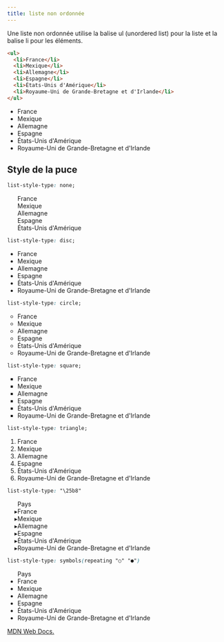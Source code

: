 ```yaml
---
title: liste non ordonnée
---
```


Une liste non ordonnée utilise la balise ul (unordered list) pour la liste et la balise li pour les éléments.

```html
<ul>
  <li>France</li>
  <li>Mexique</li>
  <li>Allemagne</li>
  <li>Espagne</li>
  <li>États-Unis d'Amérique</li>
  <li>Royaume-Uni de Grande-Bretagne et d'Irlande</li>
</ul>
```

<ul>
  <li>France</li>
  <li>Mexique</li>
  <li>Allemagne</li>
  <li>Espagne</li>
  <li>États-Unis d'Amérique</li>
  <li>Royaume-Uni de Grande-Bretagne et d'Irlande</li>
</ul>

## Style de la puce

```css
list-style-type: none;
```

<ul style='list-style-type: none'>
	<li>France</li>
	<li>Mexique</li>
	<li>Allemagne</li>
	<li>Espagne</li>
	<li>États-Unis d'Amérique</li>
</ul>

```css
list-style-type: disc;
```

<ul style='list-style-type: disc'>
  <li>France</li>
  <li>Mexique</li>
  <li>Allemagne</li>
  <li>Espagne</li>
  <li>États-Unis d'Amérique</li>
  <li>Royaume-Uni de Grande-Bretagne et d'Irlande</li>
</ul>

```css
list-style-type: circle;
```

<ul style='list-style-type: circle'>
  <li>France</li>
  <li>Mexique</li>
  <li>Allemagne</li>
  <li>Espagne</li>
  <li>États-Unis d'Amérique</li>
  <li>Royaume-Uni de Grande-Bretagne et d'Irlande</li>
</ul>

```css
list-style-type: square;
```

<ul style='list-style-type: square'>
  <li>France</li>
  <li>Mexique</li>
  <li>Allemagne</li>
  <li>Espagne</li>
  <li>États-Unis d'Amérique</li>
  <li>Royaume-Uni de Grande-Bretagne et d'Irlande</li>
</ul>


```css
list-style-type: triangle;
```

<ul style="list-style-type: triangle;">
  <li>France</li>
  <li>Mexique</li>
  <li>Allemagne</li>
  <li>Espagne</li>
  <li>États-Unis d'Amérique</li>
  <li>Royaume-Uni de Grande-Bretagne et d'Irlande</li>
</ul>

```css
list-style-type: "\25b8"
```

<ul style='list-style-type: "\25b8"'>Pays
    <li>France</li>
    <li>Mexique</li>
    <li>Allemagne</li>
    <li>Espagne</li>
    <li>États-Unis d'Amérique</li>
    <li>Royaume-Uni de Grande-Bretagne et d'Irlande</li>
</ul>

```css
list-style-type: symbols(repeating "○" "●")
```

<ul style='list-style-type: symbols(repeating "○" "●")'>Pays
    <li>France</li>
    <li>Mexique</li>
    <li>Allemagne</li>
    <li>Espagne</li>
    <li>États-Unis d'Amérique</li>
    <li>Royaume-Uni de Grande-Bretagne et d'Irlande</li>
</ul>

[MDN Web Docs.](https://developer.mozilla.org/fr/docs/Web/HTML/Element/ul)
